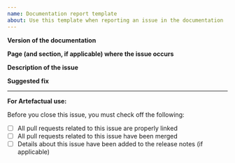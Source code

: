 ```yaml
---
name: Documentation report template
about: Use this template when reporting an issue in the documentation
---
```


<!--- If this issue relates to a security vulnerability in Archivematica or any of the related repositories, DO NOT file the issue here. Please see the SECURITY.md file at https://github.com/archivematica/Issues for information on how to safely report a security vulnerability. --->

<!--- Please title your issue as a problem statement, starting with "Problem:". Check existing issues for examples. --->

**Version of the documentation**


**Page (and section, if applicable) where the issue occurs**


**Description of the issue**


**Suggested fix**


---

**For Artefactual use:**

Before you close this issue, you must check off the following:

- [ ] All pull requests related to this issue are properly linked
- [ ] All pull requests related to this issue have been merged
- [ ] Details about this issue have been added to the release notes (if applicable)
